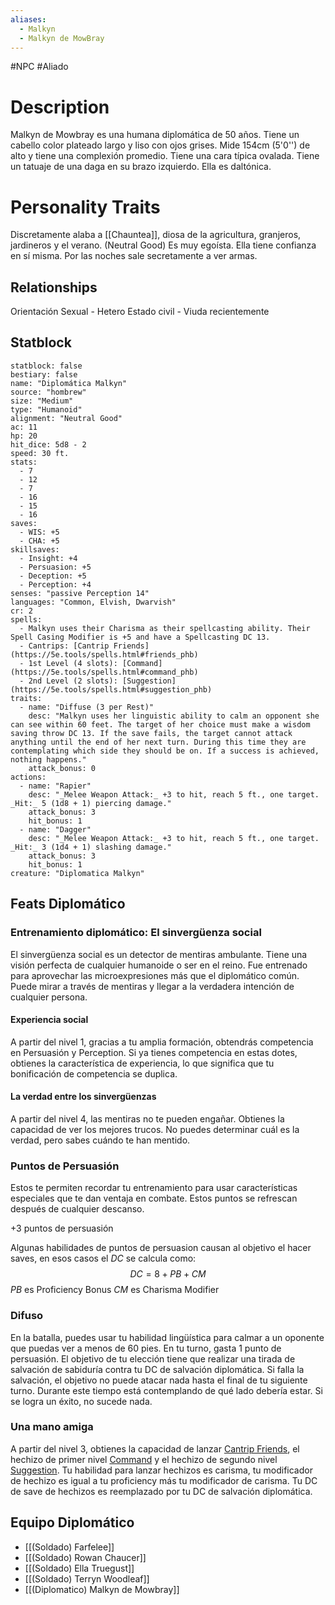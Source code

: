 ```yaml
---
aliases:
  - Malkyn
  - Malkyn de MowBray
---
```

#NPC #Aliado
# Description
Malkyn de Mowbray es una humana diplomática de 50 años.
Tiene un cabello color plateado largo y liso con ojos grises.
Mide 154cm (5'0'') de alto y tiene una complexión promedio.
Tiene una cara típica ovalada.
Tiene un tatuaje de una daga en su brazo izquierdo.
Ella es daltónica.
# Personality Traits
Discretamente alaba a [[Chauntea]], diosa de la agricultura, granjeros, jardineros y el verano. 
(Neutral Good)
Es muy egoísta.
Ella tiene confianza en sí misma.
Por las noches sale secretamente a ver armas.
## Relationships
Orientación Sexual - Hetero
Estado civil - Viuda recientemente
## Statblock
```statblock
statblock: false
bestiary: false
name: "Diplomática Malkyn"
source: "hombrew"
size: "Medium"
type: "Humanoid"
alignment: "Neutral Good"
ac: 11
hp: 20
hit_dice: 5d8 - 2
speed: 30 ft.
stats:
  - 7
  - 12
  - 7
  - 16
  - 15
  - 16
saves:
  - WIS: +5
  - CHA: +5
skillsaves:
  - Insight: +4
  - Persuasion: +5
  - Deception: +5
  - Perception: +4
senses: "passive Perception 14"
languages: "Common, Elvish, Dwarvish"
cr: 2
spells:
  - Malkyn uses their Charisma as their spellcasting ability. Their Spell Casing Modifier is +5 and have a Spellcasting DC 13.
  - Cantrips: [Cantrip Friends](https://5e.tools/spells.html#friends_phb)
  - 1st Level (4 slots): [Command](https://5e.tools/spells.html#command_phb)
  - 2nd Level (2 slots): [Suggestion](https://5e.tools/spells.html#suggestion_phb)
traits:
  - name: "Diffuse (3 per Rest)"
    desc: "Malkyn uses her linguistic ability to calm an opponent she can see within 60 feet. The target of her choice must make a wisdom saving throw DC 13. If the save fails, the target cannot attack anything until the end of her next turn. During this time they are contemplating which side they should be on. If a success is achieved, nothing happens."
    attack_bonus: 0
actions:
  - name: "Rapier"
    desc: "_Melee Weapon Attack:_ +3 to hit, reach 5 ft., one target. _Hit:_ 5 (1d8 + 1) piercing damage."
    attack_bonus: 3
    hit_bonus: 1
  - name: "Dagger"
    desc: "_Melee Weapon Attack:_ +3 to hit, reach 5 ft., one target. _Hit:_ 3 (1d4 + 1) slashing damage."
    attack_bonus: 3
    hit_bonus: 1
creature: "Diplomatica Malkyn"
```
## Feats Diplomático
### Entrenamiento diplomático: El sinvergüenza social
El sinvergüenza social es un detector de mentiras ambulante. Tiene una visión perfecta de cualquier humanoide o ser en el reino. Fue entrenado para aprovechar las microexpresiones más que el diplomático común. Puede mirar a través de mentiras y llegar a la verdadera intención de cualquier persona.
#### Experiencia social
A partir del nivel 1, gracias a tu amplia formación, obtendrás competencia en Persuasión y Perception. Si ya tienes competencia en estas dotes, obtienes la característica de experiencia, lo que significa que tu bonificación de competencia se duplica.
#### La verdad entre los sinvergüenzas
A partir del nivel 4, las mentiras no te pueden engañar. Obtienes la capacidad de ver los mejores trucos. No puedes determinar cuál es la verdad, pero sabes cuándo te han mentido.
### Puntos de Persuasión
Estos te permiten recordar tu entrenamiento para usar características especiales que te dan ventaja en combate. 
Estos puntos se refrescan después de cualquier descanso.

+3 puntos de persuasión

Algunas habilidades de puntos de persuasion causan al objetivo el hacer saves, en esos casos el $DC$ se calcula como:
$$DC=8+PB+CM$$
$PB$ es Proficiency Bonus
$CM$ es Charisma Modifier
### Difuso 
En la batalla, puedes usar tu habilidad lingüística para calmar a un oponente que puedas ver a menos de 60 pies. En tu turno, gasta 1 punto de persuasión. El objetivo de tu elección tiene que realizar una tirada de salvación de sabiduría contra tu DC de salvación diplomática.
Si falla la salvación, el objetivo no puede atacar nada hasta el final de tu siguiente turno. Durante este tiempo está contemplando de qué lado debería estar. Si se logra un éxito, no sucede nada.
### Una mano amiga 
A partir del nivel 3, obtienes la capacidad de lanzar [Cantrip Friends](https://5e.tools/spells.html#friends_phb), el hechizo de primer nivel [Command](https://5e.tools/spells.html#command_phb) y el hechizo de segundo nivel [Suggestion](https://5e.tools/spells.html#suggestion_phb). Tu habilidad para lanzar hechizos es carisma, tu modificador de hechizo es igual a tu proficiency más tu modificador de carisma. Tu DC de save de hechizos es reemplazado por tu DC de salvación diplomática.
## Equipo Diplomático
- [[(Soldado) Farfelee]]
- [[(Soldado) Rowan Chaucer]]
- [[(Soldado) Ella Truegust]]
- [[(Soldado) Terryn Woodleaf]]
- [[(Diplomatico) Malkyn de Mowbray]]
